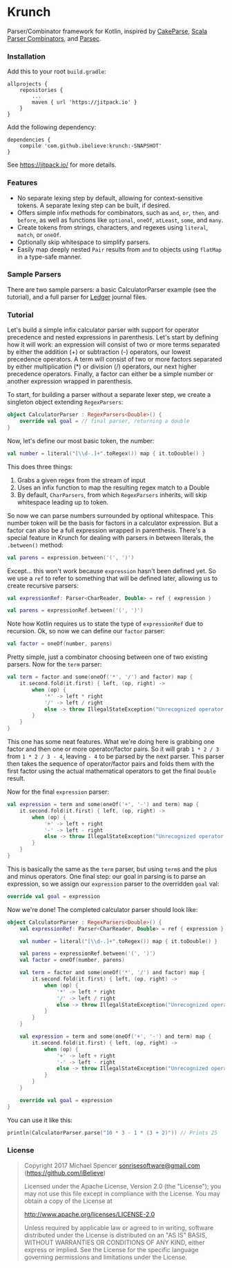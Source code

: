 Krunch
======

Parser/Combinator framework for Kotlin, inspired by [CakeParse](https://github.com/sargunster/cakeparse),
[Scala Parser Combinators](https://github.com/scala/scala-parser-combinators), and 
[Parsec](https://wiki.haskell.org/Parsec).

### Installation

Add this to your root `build.gradle`:

    allprojects {
        repositories {
            ...
            maven { url 'https://jitpack.io' }
        }
    }

Add the following dependency:

    dependencies {
        compile 'com.github.ibelieve:krunch:-SNAPSHOT'
    }
   
See https://jitpack.io/ for more details.
    
### Features

 * No separate lexing step by default, allowing for context-sensitive tokens. A separate lexing step can be built, 
   if desired.
 * Offers simple infix methods for combinators, such as `and`, `or`, `then`, and `before`, as well as functions like
   `optional`, `oneOf`, `atLeast`, `some`, and `many`.
 * Create tokens from strings, characters, and regexes using `literal`, `match`, or `oneOf`.
 * Optionally skip whitespace to simplify parsers.
 * Easily map deeply nested `Pair` results from `and` to objects using `flatMap` in a type-safe manner. 
    
### Sample Parsers

There are two sample parsers: a basic CalculatorParser example (see the tutorial), and a full parser for 
[Ledger](http://ledger-cli.org) journal files.

### Tutorial

Let's build a simple infix calculator parser with support for operator precedence and nested expressions in parenthesis. 
Let's start by defining how it will work: an expression will consist of two or more terms separated by either the 
addition (+) or subtraction (-) operators, our lowest precedence operators. A term will consist of two or more 
factors separated by either multiplication (*) or division (/) operators, our next higher precedence operators. Finally,
a factor can either be a simple number or another expression wrapped in parenthesis.

To start, for building a parser without a separate lexer step, we create a singleton object extending `RegexParsers`:

```kotlin
object CalculatorParser : RegexParsers<Double>() {
    override val goal = // final parser, returning a double
}
``` 

Now, let's define our most basic token, the number:

```kotlin
val number = literal("[\\d-.]+".toRegex()) map { it.toDouble() }
```

This does three things:

 1. Grabs a given regex from the stream of input
 2. Uses an infix function to map the resulting regex match to a Double
 3. By default, `CharParsers`, from which `RegexParsers` inherits, will skip whitespace leading up to token. 
 
So now we can parse numbers surrounded by optional whitespace. This number token will be the basis for factors in a 
calculator expression. But a factor can also be a full expression wrapped in parenthesis. There's a special feature in 
Krunch for dealing with parsers in between literals, the `.between()` method:

```kotlin
val parens = expression.between('(', ')')
```

Except... this won't work because `expression` hasn't been defined yet. So we use a `ref` to refer to something that 
will be defined later, allowing us to create recursive parsers:

```kotlin
val expressionRef: Parser<CharReader, Double> = ref { expression }

val parens = expressionRef.between('(', ')')
```
 
Note how Kotlin requires us to state the type of `expressionRef` due to recursion. Ok, so now we can define our 
`factor` parser:

```kotlin
val factor = oneOf(number, parens)
```

Pretty simple, just a combinator choosing between one of two existing parsers. Now for the `term` parser:

```kotlin
val term = factor and some(oneOf('*', '/') and factor) map {
    it.second.fold(it.first) { left, (op, right) ->
        when (op) {
            '*' -> left * right
            '/' -> left / right
            else -> throw IllegalStateException("Unrecognized operator: ${it.first}")
        }
    }
}
```

This one has some neat features. What we're doing here is grabbing one factor and then one or more operator/factor pairs. 
So it will grab `1 * 2 / 3` from `1 * 2 / 3 - 4`, leaving `- 4` to be parsed by the next parser. This parser then takes 
the sequence of operator/factor pairs and folds them with the first factor using the actual mathematical operators to 
get the final `Double` result.

Now for the final `expression` parser:

```kotlin
val expression = term and some(oneOf('+', '-') and term) map {
    it.second.fold(it.first) { left, (op, right) ->
        when (op) {
            '+' -> left + right
            '-' -> left - right
            else -> throw IllegalStateException("Unrecognized operator: ${it.first}")
        }
    }
}
```

This is basically the same as the `term` parser, but using `term`s and the plus and minus operators. One final step: our
goal in parsing is to parse an expression, so we assign our `expression` parser to the overridden `goal` val:

```kotlin
override val goal = expression
```

Now we're done! The completed calculator parser should look like:

```kotlin
object CalculatorParser : RegexParsers<Double>() {
    val expressionRef: Parser<CharReader, Double> = ref { expression }

    val number = literal("[\\d-.]+".toRegex()) map { it.toDouble() }

    val parens = expressionRef.between('(', ')')
    val factor = oneOf(number, parens)

    val term = factor and some(oneOf('*', '/') and factor) map {
        it.second.fold(it.first) { left, (op, right) ->
            when (op) {
                '*' -> left * right
                '/' -> left / right
                else -> throw IllegalStateException("Unrecognized operator: ${it.first}")
            }
        }
    }

    val expression = term and some(oneOf('+', '-') and term) map {
        it.second.fold(it.first) { left, (op, right) ->
            when (op) {
                '+' -> left + right
                '-' -> left - right
                else -> throw IllegalStateException("Unrecognized operator: ${it.first}")
            }
        }
    }

    override val goal = expression
}
```

You can use it like this:

```kotlin
println(CalculatorParser.parse("10 * 3 - 1 * (3 + 2)")) // Prints 25
```


### License


> Copyright 2017 Michael Spencer <sonrisesoftware@gmail.com> (https://github.com/iBelieve)
>
> Licensed under the Apache License, Version 2.0 (the "License");
> you may not use this file except in compliance with the License.
> You may obtain a copy of the License at
>
>    http://www.apache.org/licenses/LICENSE-2.0
>
> Unless required by applicable law or agreed to in writing, software
> distributed under the License is distributed on an "AS IS" BASIS,
> WITHOUT WARRANTIES OR CONDITIONS OF ANY KIND, either express or implied.
> See the License for the specific language governing permissions and
> limitations under the License.
